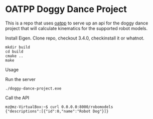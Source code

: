 # OATPP Doggy Dance Project

This is a repo that uses [oatpp](https://oatpp.io/) to serve up an api for the doggy dance project that will calculate kinematics for the supported robot models.  

Install Eigen. Clone repo, checkout 3.4.0, checkinstall it or whatnot.

```
mkdir build
cd build
cmake ..
make
```

Usage

Run the server

```
./doggy-dance-project.exe
```

Call the API

```
mz@mz-VirtualBox:~$ curl 0.0.0.0:8000/robomodels
{"descriptions":[{"id":0,"name":"Robot Dog"}]}
```

